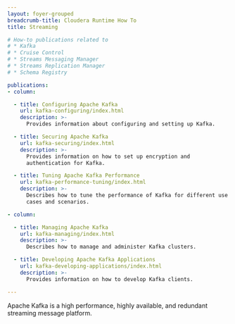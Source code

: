 ```yaml
---
layout: foyer-grouped
breadcrumb-title: Cloudera Runtime How To
title: Streaming

# How-to publications related to
# * Kafka
# * Cruise Control
# * Streams Messaging Manager
# * Streams Replication Manager
# * Schema Registry

publications:
- column:

  - title: Configuring Apache Kafka
    url: kafka-configuring/index.html
    description: >-
      Provides information about configuring and setting up Kafka.

  - title: Securing Apache Kafka
    url: kafka-securing/index.html
    description: >-
      Provides information on how to set up encryption and
      authentication for Kafka.

  - title: Tuning Apache Kafka Performance
    url: kafka-performance-tuning/index.html
    description: >-
      Describes how to tune the performance of Kafka for different use
      cases and scenarios.

- column:

  - title: Managing Apache Kafka
    url: kafka-managing/index.html
    description: >-
      Describes how to manage and administer Kafka clusters.

  - title: Developing Apache Kafka Applications
    url: kafka-developing-applications/index.html
    description: >-
      Provides information on how to develop Kafka clients.

---
```


Apache Kafka is a high performance, highly available, and redundant
streaming message platform.
